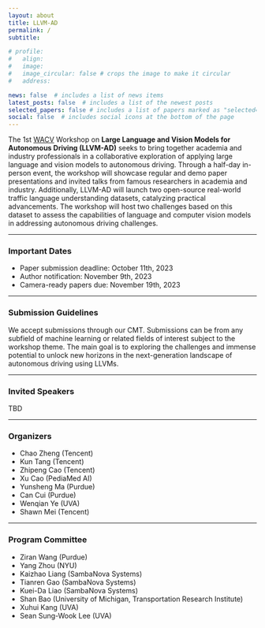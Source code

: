 ```yaml
---
layout: about
title: LLVM-AD
permalink: /
subtitle: 

# profile:
#   align: 
#   image: 
#   image_circular: false # crops the image to make it circular
#   address: 

news: false  # includes a list of news items
latest_posts: false  # includes a list of the newest posts
selected_papers: false # includes a list of papers marked as "selected={true}"
social: false  # includes social icons at the bottom of the page
---
```



<!-- 
Write your biography here. Tell the world about yourself. Link to your favorite [subreddit](http://reddit.com). You can put a picture in, too. The code is already in, just name your picture `prof_pic.jpg` and put it in the `img/` folder.

Put your address / P.O. box / other info right below your picture. You can also disable any of these elements by editing `profile` property of the YAML header of your `_pages/about.md`. Edit `_bibliography/papers.bib` and Jekyll will render your [publications page](/al-folio/publications/) automatically.

Link to your social media connections, too. This theme is set up to use [Font Awesome icons](http://fortawesome.github.io/Font-Awesome/) and [Academicons](https://jpswalsh.github.io/academicons/), like the ones below. Add your Facebook, Twitter, LinkedIn, Google Scholar, or just disable all of them. -->

<!-- ### About LLVM-AD -->
The 1st [WACV](https://wacv2023.thecvf.com/) Workshop on **Large Language and Vision Models for Autonomous Driving (LLVM-AD)** seeks to bring together academia and industry professionals in a collaborative exploration of applying large language and vision models to autonomous driving. Through a half-day in-person event, the workshop will showcase regular and demo paper presentations and invited talks from famous researchers in academia and industry. Additionally, LLVM-AD will launch two open-source real-world traffic language understanding datasets, catalyzing practical advancements. The workshop will host two challenges based on this dataset to assess the capabilities of language and computer vision models in addressing autonomous driving challenges.

----------
### Important Dates

- Paper submission deadline: October 11th, 2023
- Author notification: November 9th, 2023
- Camera-ready papers due: November 19th, 2023
  


----------
### Submission Guidelines
We accept submissions through our CMT. Submissions can be from any subfield of machine learning or related fields of interest subject to the workshop theme. The main goal is to exploring the challenges and immense potential to unlock new horizons in the next-generation landscape of autonomous driving using LLVMs.

----------
### Invited Speakers

TBD

----------
### Organizers

<!-- <table style="width:75%">
  <tr>
    <td style="text-align:center"><img src="https://scholar.googleusercontent.com/citations?view_op=medium_photo&user=6A1yEFMAAAAJ&citpid=1" height="170"></td>
    <td style="text-align:center"><img src="https://www.is.mpg.de/uploads/employee/image/145/L1170153.jpg" height="170"></td>
    <td style="text-align:center"><img src="https://images.ctfassets.net/8wprhhvnpfc0/6hLLZq4X1hVzRGwwrIQOvc/9791f266fcb65b02c3aec680de7dd023/Deborah_Raji_headshot.jpg" height="170"></td>
    <td style="text-align:center"><img src="https://scholar.googleusercontent.com/citations?view_op=medium_photo&user=oXWRBrwAAAAJ&citpid=25" height="170"></td>
  </tr>
  <tr>
    <td style="text-align:center"><a href="http://tensorlab.cms.caltech.edu/users/anima/">Chao Zheng</a> <br> Tencent</td>
    <td style="text-align:center"><a href="https://www.is.mpg.de/~bs">Kun Tang</a> <br>Tencent</td>
    <td style="text-align:center"><a href="https://ainowinstitute.org/people/deborah-raji.html">Zhipeng Cao</a> <br> Tencent</td>
    <td style="text-align:center"><a href="https://www.cs.toronto.edu/~cmaddis/">Xu Cao</a> <br> PediaMed AI </td>
  </tr>
  <tr>
    <td style="text-align:center"><img src="https://purduedigitaltwin.github.io/assets/images/people/yunsheng.jpg" height="170"></td>
    <td style="text-align:center"><img src="https://purduedigitaltwin.github.io/assets/images/people/can.jpg" height="170"></td>
    <td style="text-align:center"><img src="https://wenqian-ye.github.io/images/selfie.jpeg" height="170"></td>
    <td style="text-align:center"><img src="https://dyogatama.github.io/index_files/dy_2.jpg" height="170"></td>
  </tr>
  <tr>
  <td style="text-align:center"><a href="https://pascale.home.ece.ust.hk/">Yunsheng Ma</a> <br> Purdue</td>
    <td style="text-align:center"><a href="https://www.peterhenderson.co/">Can Cui</a> <br> Purdue</td>
    <td style="text-align:center"><a href="http://www.m-mitchell.com/">Wenqian Ye</a> <br> UVA</td>
    <td style="text-align:center"><a href="https://dyogatama.github.io/">Shawn Mei</a> <br> Tencent</td>
  </tr>
</table> -->

- Chao Zheng (Tencent)
- Kun Tang (Tencent)
- Zhipeng Cao (Tencent)
- Xu Cao (PediaMed AI)
- Yunsheng Ma (Purdue)
- Can Cui (Purdue)
- Wenqian Ye (UVA)
- Shawn Mei (Tencent)


----------
### Program Committee
- Ziran Wang (Purdue)
- Yang Zhou (NYU)
- Kaizhao Liang (SambaNova Systems)
- Tianren Gao (SambaNova Systems)
- Kuei-Da Liao (SambaNova Systems)
- Shan Bao (University of Michigan, Transportation Research Institute)
- Xuhui Kang (UVA)
- Sean Sung-Wook Lee (UVA)



